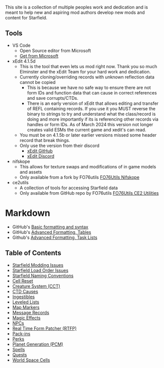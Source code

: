 This site is a collection of multiple peoples work and dedication and is meant to help new and aspiring mod authors develop new mods and content for Starfield.

## Tools
- VS Code
  - Open Source editor from Microsoft
  - [Get from Microsoft](https://code.visualstudio.com/download)
- xEdit 4.1.5d 
  - This is the tool that even lets us mod right now. Thank you so much Elminster and the xEdit Team for your hard work and dedication. 
  - Currently cloning/overriding records with unknown reflection data cannot be copied
    - This is because we have no safe way to ensure there are not form IDs and function data that can cause in correct references and save corrupts/CTDs. 
    - There is an early version of xEdit that allows editing and transfer of REFL containing records. If you use it you MUST reverse the binary to strings to try and understand what the class/record is doing and more importantly if its is referencing other records via handles or form IDs. As of March 2024 this version not longer creates valid ESMs the current game and xedit's can read. 
  - You must be on 4.1.5b or later earlier versions missed some header record that break things.
  - Only use the version from their discord
    - [xEdit GitHub](https://github.com/TES5Edit/TES5Edit)
    - [xEdit Discord](https://discord.com/channels/471930020454072348/518048160526893057)
- nifskope
  - This allows for texture swaps and modifications of in game models and assets
  - Only available from a fork by FO76utils [FO76Utils Nifskope](https://github.com/fo76utils/nifskope)
- ce2utils 
  - A collection of tools for accessing Starfield data
  - Only available from GitHub repo by FO76utils [FO76Utils CE2 Utilities](https://github.com/fo76utils/ce2utils)

# Markdown
- GitHub's [Basic formatting and syntax](https://docs.github.com/en/get-started/writing-on-github/getting-started-with-writing-and-formatting-on-github/basic-writing-and-formatting-syntax)
- GitHub's [Advanced Formatting, Tables](https://docs.github.com/en/get-started/writing-on-github/working-with-advanced-formatting/organizing-information-with-tables)
- Github's [Advanced Formatting, Task Lists](https://docs.github.com/en/get-started/writing-on-github/working-with-advanced-formatting/about-task-lists)

## Table of Contents
- [Starfield Modding Issues](./KnownModdingIssues.md)
- [Starfield Load Order Issues](./LoadOrder.md)
- [Starfield Naming Conventions](./NamingConventions.md)
- [Cell Reset](./CellReset.md)
- [Creature System (CCT)](./CreatureSystem.md)
- [CTD Causes](./CTDCauses.md)
- [Ingestibles](./Ingestibles.md)
- [Leveled Lists](./LeveledLists.md)
- [Map Markers](./MapMarkers.md)
- [Message Records](./MessageRecords.md)
- [Magic Effects](./MagicEffect.md)
- [NPCs](./NPCs.md)
- [Real Time Form Patcher \(RTFP\)](./rtfp.md)
- [Pack-ins](./Pack-ins.md)
- [Perks](./Perks.md)
- [Planet Generation (PCM)](./PlanetGeneration.md)
- [Spells](./Spells.md)
- [Quests](./Quests.md)
- [World Space Cells](./WorldSpaceCells.md)
